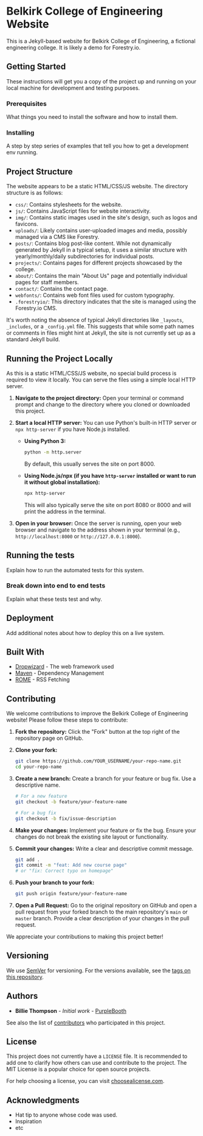 # Belkirk College of Engineering Website

This is a Jekyll-based website for Belkirk College of Engineering, a fictional engineering college. It is likely a demo for Forestry.io.

## Getting Started

These instructions will get you a copy of the project up and running on your local machine for development and testing purposes.

### Prerequisites

What things you need to install the software and how to install them.

### Installing

A step by step series of examples that tell you how to get a development env running.

## Project Structure

The website appears to be a static HTML/CSS/JS website. The directory structure is as follows:

* `css/`: Contains stylesheets for the website.
* `js/`: Contains JavaScript files for website interactivity.
* `img/`: Contains static images used in the site's design, such as logos and favicons.
* `uploads/`: Likely contains user-uploaded images and media, possibly managed via a CMS like Forestry.
* `posts/`: Contains blog post-like content. While not dynamically generated by Jekyll in a typical setup, it uses a similar structure with yearly/monthly/daily subdirectories for individual posts.
* `projects/`: Contains pages for different projects showcased by the college.
* `about/`: Contains the main "About Us" page and potentially individual pages for staff members.
* `contact/`: Contains the contact page.
* `webfonts/`: Contains web font files used for custom typography.
* `.forestryio/`: This directory indicates that the site is managed using the Forestry.io CMS.

It's worth noting the absence of typical Jekyll directories like `_layouts`, `_includes`, or a `_config.yml` file. This suggests that while some path names or comments in files might hint at Jekyll, the site is not currently set up as a standard Jekyll build.

## Running the Project Locally

As this is a static HTML/CSS/JS website, no special build process is required to view it locally. You can serve the files using a simple local HTTP server.

1.  **Navigate to the project directory:**
    Open your terminal or command prompt and change to the directory where you cloned or downloaded this project.

2.  **Start a local HTTP server:**
    You can use Python's built-in HTTP server or `npx http-server` if you have Node.js installed.

    *   **Using Python 3:**
        ```bash
        python -m http.server
        ```
        By default, this usually serves the site on port 8000.

    *   **Using Node.js/npx (if you have `http-server` installed or want to run it without global installation):**
        ```bash
        npx http-server
        ```
        This will also typically serve the site on port 8080 or 8000 and will print the address in the terminal.

3.  **Open in your browser:**
    Once the server is running, open your web browser and navigate to the address shown in your terminal (e.g., `http://localhost:8000` or `http://127.0.0.1:8000`).

## Running the tests

Explain how to run the automated tests for this system.

### Break down into end to end tests

Explain what these tests test and why.

## Deployment

Add additional notes about how to deploy this on a live system.

## Built With

* [Dropwizard](http://www.dropwizard.io/1.0.2/docs/) - The web framework used
* [Maven](https://maven.apache.org/) - Dependency Management
* [ROME](https://rometools.github.io/rome/) - RSS Fetching

## Contributing

We welcome contributions to improve the Belkirk College of Engineering website! Please follow these steps to contribute:

1.  **Fork the repository:**
    Click the "Fork" button at the top right of the repository page on GitHub.

2.  **Clone your fork:**
    ```bash
    git clone https://github.com/YOUR_USERNAME/your-repo-name.git
    cd your-repo-name
    ```

3.  **Create a new branch:**
    Create a branch for your feature or bug fix. Use a descriptive name.
    ```bash
    # For a new feature
    git checkout -b feature/your-feature-name

    # For a bug fix
    git checkout -b fix/issue-description
    ```

4.  **Make your changes:**
    Implement your feature or fix the bug. Ensure your changes do not break the existing site layout or functionality.

5.  **Commit your changes:**
    Write a clear and descriptive commit message.
    ```bash
    git add .
    git commit -m "feat: Add new course page" 
    # or "fix: Correct typo on homepage"
    ```

6.  **Push your branch to your fork:**
    ```bash
    git push origin feature/your-feature-name
    ```

7.  **Open a Pull Request:**
    Go to the original repository on GitHub and open a pull request from your forked branch to the main repository's `main` or `master` branch. Provide a clear description of your changes in the pull request.

We appreciate your contributions to making this project better!

## Versioning

We use [SemVer](http://semver.org/) for versioning. For the versions available, see the [tags on this repository](https://github.com/your/project/tags).

## Authors

* **Billie Thompson** - *Initial work* - [PurpleBooth](https://github.com/PurpleBooth)

See also the list of [contributors](https://github.com/your/project/contributors) who participated in this project.

## License

This project does not currently have a `LICENSE` file. It is recommended to add one to clarify how others can use and contribute to the project. The MIT License is a popular choice for open source projects.

For help choosing a license, you can visit [choosealicense.com](https://choosealicense.com/).

## Acknowledgments

* Hat tip to anyone whose code was used.
* Inspiration
* etc
